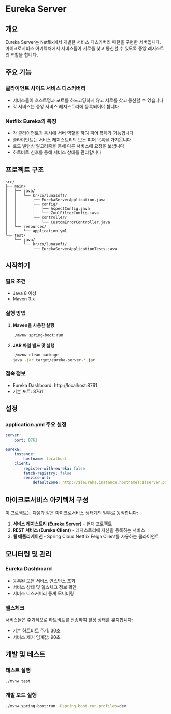 # Eureka Server

## 개요

Eureka Server는 Netflix에서 개발한 서비스 디스커버리 패턴을 구현한 서버입니다. 마이크로서비스 아키텍처에서 서비스들이 서로를 찾고 통신할 수 있도록 중앙 레지스트리 역할을 합니다.

## 주요 기능

### 클라이언트 사이드 서비스 디스커버리

-   서비스들이 호스트명과 포트를 하드코딩하지 않고 서로를 찾고 통신할 수 있습니다
-   각 서비스는 중앙 서비스 레지스트리에 등록되어야 합니다

### Netflix Eureka의 특징

-   각 클라이언트가 동시에 서버 역할을 하여 피어 복제가 가능합니다
-   클라이언트는 서비스 레지스트리의 모든 피어 목록을 가져옵니다
-   로드 밸런싱 알고리즘을 통해 다른 서비스에 요청을 보냅니다
-   하트비트 신호를 통해 서비스 상태를 관리합니다

## 프로젝트 구조

```
src/
├── main/
│   ├── java/
│   │   └── kr/co/lunasoft/
│   │       ├── EurekaServerApplication.java
│   │       ├── config/
│   │       │   ├── AspectConfig.java
│   │       │   └── ZuulFilterConfig.java
│   │       └── controller/
│   │           └── CustomErrorController.java
│   └── resources/
│       └── application.yml
└── test/
    └── java/
        └── kr/co/lunasoft/
            └── EurekaServerApplicationTests.java
```

## 시작하기

### 필요 조건

-   Java 8 이상
-   Maven 3.x

### 실행 방법

1. **Maven을 사용한 실행**

    ```bash
    ./mvnw spring-boot:run
    ```

2. **JAR 파일 빌드 및 실행**
    ```bash
    ./mvnw clean package
    java -jar target/eureka-server-*.jar
    ```

### 접속 정보

-   Eureka Dashboard: http://localhost:8761
-   기본 포트: 8761

## 설정

### application.yml 주요 설정

```yaml
server:
    port: 8761

eureka:
    instance:
        hostname: localhost
    client:
        register-with-eureka: false
        fetch-registry: false
        service-url:
            defaultZone: http://${eureka.instance.hostname}:${server.port}/eureka/
```

## 마이크로서비스 아키텍처 구성

이 프로젝트는 다음과 같은 마이크로서비스 생태계의 일부로 동작합니다:

1. **서비스 레지스트리 (Eureka Server)** - 현재 프로젝트
2. **REST 서비스 (Eureka Client)** - 레지스트리에 자신을 등록하는 서비스
3. **웹 애플리케이션** - Spring Cloud Netflix Feign Client를 사용하는 클라이언트

## 모니터링 및 관리

### Eureka Dashboard

-   등록된 모든 서비스 인스턴스 조회
-   서비스 상태 및 헬스체크 정보 확인
-   서비스 디스커버리 통계 모니터링

### 헬스체크

서비스들은 주기적으로 하트비트를 전송하여 활성 상태를 유지합니다:

-   기본 하트비트 주기: 30초
-   서비스 제거 임계값: 90초

## 개발 및 테스트

### 테스트 실행

```bash
./mvnw test
```

### 개발 모드 실행

```bash
./mvnw spring-boot:run -Dspring-boot.run.profiles=dev
```
